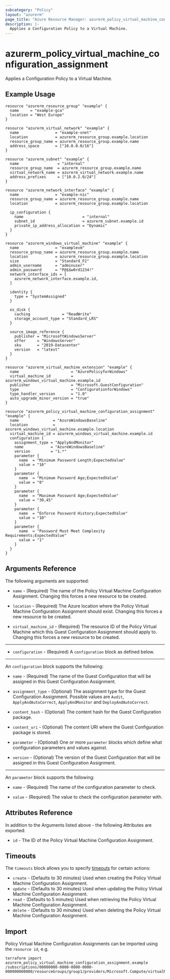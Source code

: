 ```yaml
---
subcategory: "Policy"
layout: "azurerm"
page_title: "Azure Resource Manager: azurerm_policy_virtual_machine_configuration_assignment"
description: |-
  Applies a Configuration Policy to a Virtual Machine.
---
```


# azurerm_policy_virtual_machine_configuration_assignment

Applies a Configuration Policy to a Virtual Machine.

## Example Usage

```hcl
resource "azurerm_resource_group" "example" {
  name     = "example-gca"
  location = "West Europe"
}

resource "azurerm_virtual_network" "example" {
  name                = "example-vnet"
  location            = azurerm_resource_group.example.location
  resource_group_name = azurerm_resource_group.example.name
  address_space       = ["10.0.0.0/16"]
}

resource "azurerm_subnet" "example" {
  name                 = "internal"
  resource_group_name  = azurerm_resource_group.example.name
  virtual_network_name = azurerm_virtual_network.example.name
  address_prefixes     = ["10.0.2.0/24"]
}

resource "azurerm_network_interface" "example" {
  name                = "example-nic"
  resource_group_name = azurerm_resource_group.example.name
  location            = azurerm_resource_group.example.location

  ip_configuration {
    name                          = "internal"
    subnet_id                     = azurerm_subnet.example.id
    private_ip_address_allocation = "Dynamic"
  }
}

resource "azurerm_windows_virtual_machine" "example" {
  name                = "examplevm"
  resource_group_name = azurerm_resource_group.example.name
  location            = azurerm_resource_group.example.location
  size                = "Standard_F2"
  admin_username      = "adminuser"
  admin_password      = "P@$$w0rd1234!"
  network_interface_ids = [
    azurerm_network_interface.example.id,
  ]

  identity {
    type = "SystemAssigned"
  }

  os_disk {
    caching              = "ReadWrite"
    storage_account_type = "Standard_LRS"
  }

  source_image_reference {
    publisher = "MicrosoftWindowsServer"
    offer     = "WindowsServer"
    sku       = "2019-Datacenter"
    version   = "latest"
  }
}

resource "azurerm_virtual_machine_extension" "example" {
  name                       = "AzurePolicyforWindows"
  virtual_machine_id         = azurerm_windows_virtual_machine.example.id
  publisher                  = "Microsoft.GuestConfiguration"
  type                       = "ConfigurationforWindows"
  type_handler_version       = "1.0"
  auto_upgrade_minor_version = "true"
}

resource "azurerm_policy_virtual_machine_configuration_assignment" "example" {
  name               = "AzureWindowsBaseline"
  location           = azurerm_windows_virtual_machine.example.location
  virtual_machine_id = azurerm_windows_virtual_machine.example.id
  configuration {
    assignment_type = "ApplyAndMonitor"
    name            = "AzureWindowsBaseline"
    version         = "1.*"
    parameter {
      name  = "Minimum Password Length;ExpectedValue"
      value = "16"
    }
    parameter {
      name  = "Minimum Password Age;ExpectedValue"
      value = "0"
    }
    parameter {
      name  = "Maximum Password Age;ExpectedValue"
      value = "30,45"
    }
    parameter {
      name  = "Enforce Password History;ExpectedValue"
      value = "10"
    }
    parameter {
      name  = "Password Must Meet Complexity Requirements;ExpectedValue"
      value = "1"
    }
  }
}
```

## Arguments Reference

The following arguments are supported:

* `name` - (Required) The name of the Policy Virtual Machine Configuration Assignment. Changing this forces a new resource to be created.

* `location` - (Required) The Azure location where the Policy Virtual Machine Configuration Assignment should exist. Changing this forces a new resource to be created.

* `virtual_machine_id` - (Required) The resource ID of the Policy Virtual Machine which this Guest Configuration Assignment should apply to. Changing this forces a new resource to be created.

---

* `configuration` - (Required)  A `configuration` block as defined below.

---

An `configuration` block supports the following:

* `name` - (Required) The name of the Guest Configuration that will be assigned in this Guest Configuration Assignment.

* `assignment_type` - (Optional) The assignment type for the Guest Configuration Assignment. Possible values are `Audit`, `ApplyAndAutoCorrect`, `ApplyAndMonitor` and `DeployAndAutoCorrect`.

* `content_hash` - (Optional) The content hash for the Guest Configuration package.

* `content_uri` - (Optional) The content URI where the Guest Configuration package is stored.

* `parameter` - (Optional) One or more `parameter` blocks which define what configuration parameters and values against.

* `version` - (Optional) The version of the Guest Configuration that will be assigned in this Guest Configuration Assignment.

---

An `parameter` block supports the following:

* `name` - (Required) The name of the configuration parameter to check.

* `value` - (Required) The value to check the configuration parameter with.

## Attributes Reference

In addition to the Arguments listed above - the following Attributes are exported: 

* `id` - The ID of the Policy Virtual Machine Configuration Assignment.

## Timeouts

The `timeouts` block allows you to specify [timeouts](https://www.terraform.io/docs/configuration/resources.html#timeouts) for certain actions:

* `create` - (Defaults to 30 minutes) Used when creating the Policy Virtual Machine Configuration Assignment.
* `update` - (Defaults to 30 minutes) Used when updating the Policy Virtual Machine Configuration Assignment.
* `read` - (Defaults to 5 minutes) Used when retrieving the Policy Virtual Machine Configuration Assignment.
* `delete` - (Defaults to 30 minutes) Used when deleting the Policy Virtual Machine Configuration Assignment.

## Import

Policy Virtual Machine Configuration Assignments can be imported using the `resource id`, e.g.

```shell
terraform import azurerm_policy_virtual_machine_configuration_assignment.example /subscriptions/00000000-0000-0000-0000-000000000000/resourceGroups/group1/providers/Microsoft.Compute/virtualMachines/vm1/providers/Microsoft.GuestConfiguration/guestConfigurationAssignments/assignment1
```
